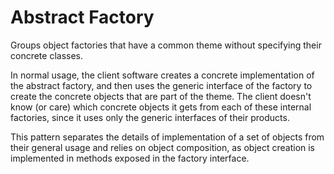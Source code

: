 # Abstract Factory
Groups object factories that have a common theme without specifying their concrete classes.

In normal usage, the client software creates a concrete implementation of the abstract factory, and then uses the generic interface of the factory to create the concrete objects that are part of the theme. The client doesn't know (or care) which concrete objects it gets from each of these internal factories, since it uses only the generic interfaces of their products.

This pattern separates the details of implementation of a set of objects from their general usage and relies on object composition, as object creation is implemented in methods exposed in the factory interface.
